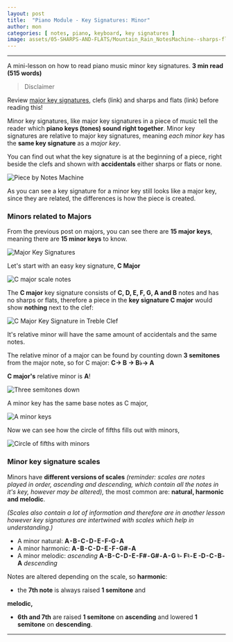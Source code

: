 ```yaml
---
layout: post
title:  "Piano Module - Key Signatures: Minor"
author: mon
categories: [ notes, piano, keyboard, key signatures ]
image: assets/05-SHARPS-AND-FLATS/Mountain_Rain_NotesMachine--sharps-flats.png
---
```

---

A mini-lesson on how to read piano music minor key signatures. **3 min read (515 words)**

> Disclaimer

Review [major key signatures](https://m-piechatzek.github.io/notesmachinezzzz/piano-module-key-signatures-major), clefs (link) and sharps and flats (link) before reading this!


Minor key signatures, like major key signatures in a piece of music tell the reader which **piano keys (tones) sound right together**. Minor key signatures are relative to major key signatures, meaning _each minor key_ has the **same key signature** as a _major key_.

You can find out what the key signature is at the beginning of a piece, right beside the clefs and shown with **accidentals** either sharps or flats or none.

![Piece by Notes Machine](https://m-piechatzek.github.io/notesmachinezzzz/assets/05-SHARPS-AND-FLATS/Mountain_Rain_NotesMachine--sharps-flats.png)

As you can see a key signature for a minor key still looks like a major key, since they are related, the differences is how the piece is created.

### Minors related to Majors

From the previous post on majors, you can see there are **15 major keys**, meaning there are **15 minor keys** to know.

![Major Key Signatures](https://m-piechatzek.github.io/notesmachinezzzz/assets/06-KEY-SIGNATURE-MAJOR/key-signatures--circle-major.png)

Let's start with an easy key signature, **C Major**

![C major scale notes](https://m-piechatzek.github.io/notesmachinezzzz/assets/06-KEY-SIGNATURE-MAJOR/keyboard-C-Major.png)

The **C major** key signature consists of **C, D, E, F, G, A and B** notes and has no sharps or flats, therefore a piece in the **key signature C major** would show **nothing** next to the clef:

![C Major Key Signature in Treble Clef](https://m-piechatzek.github.io/notesmachinezzzz/assets/06-KEY-SIGNATURE-MAJOR/keyboard-C-Major-all.png)

It's relative minor will have the same amount of accidentals and the same notes. 

The relative minor of a major can be found by counting down **3 semitones** from the major note, so for C major: **C-> B -> B♭-> A**

**C major's** relative minor is **A**!

![Three semitones down](https://m-piechatzek.github.io/notesmachinezzzz/assets/07-KEY-SIGNATURES-MINOR/key-signature-minor-keyboard-semitones.png)

A minor key has the same base notes as C major,

![A minor keys](https://m-piechatzek.github.io/notesmachinezzzz/assets/07-KEY-SIGNATURES-MINOR/key-signature-minor-a-keyboard.png)

Now we can see how the circle of fifths fills out with minors,

![Circle of fifths with minors](https://m-piechatzek.github.io/notesmachinezzzz/assets/07-KEY-SIGNATURES-MINOR/key-signature--circle-major-minor.png)

### Minor key signature scales

Minors have **different versions of scales** _(reminder: scales are notes played in order, ascending and descending, which contain all the notes in it's key, however may be altered),_ the most common are: **natural, harmonic and melodic**.

_(Scales also contain a lot of information and therefore are in another lesson however key signatures are intertwined with scales which help in understanding.)_

- A minor natural: **A - B - C - D - E - F-G - A**
- A minor harmonic: **A - B - C - D - E - F - G# - A**
- A minor melodic: _ascending_ **A - B - C - D - E - F# - G# - A - G ♮- F♮ - E -D - C - B - A** _descending_

Notes are altered depending on the scale, so **harmonic**: 

- the **7th note** is always raised **1 semitone** and 

**melodic,**

- **6th and 7th** are raised **1 semitone** on **ascending** and lowered **1 semitone** on **descending**. 

---
